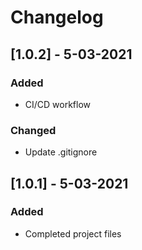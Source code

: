 # Changelog

## [1.0.2] - 5-03-2021

### Added 

- CI/CD workflow

### Changed

- Update .gitignore

## [1.0.1] - 5-03-2021

### Added

- Completed project files
